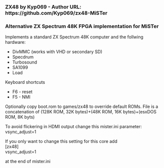 <h3>ZX48 by Kyp069 - 
Author URL: https://github.com/Kyp069/zx48-MiSTer

<h3>Alternative ZX Spectrum 48K FPGA implementation for MiSTer</h3>

<p>Implements a standard ZX Spectrum 48K computer and the follwing hardware:</p>
<ul>
<li>DivMMC (works with VHD or secondary SD)</li>
<li>Specdrum</li>
<li>Turbosound</li>
<li>SA1099</li>
<li>Load</li>
</ul>

<p>Keyboard shortcuts</p>
<ul>
<li>F6 - reset
<li>F5 - NMI
</ul>

<p>Optionally copy boot.rom to games/zx48 to override default ROMs. File is a concatenation of
(128K ROM, 32K bytes)+(48K ROM, 16K bytes)+(esxDOS ROM, 8K byts)</p>

<p>To avoid flickering in HDMI output change this mister.ini parameter:<br />
vsync_adjust=1</p>
<p>If you only want to change this setting for this core add<br />
[zx48]<br />
vsync_adjust=1</p>
at the end of mister.ini</p>
